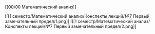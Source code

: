 [[00/00 Математический анализ]]

![[1 семестр/Математический анализ/Конспекты лекций/№7 Первый замечательный предел/1.png]]
![[1 семестр/Математический анализ/Конспекты лекций/№7 Первый замечательный предел/2.png]]